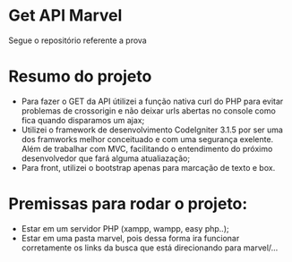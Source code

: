 # Get API Marvel
Segue o repositório referente a prova

# Resumo do projeto
* Para fazer o GET da API útilizei a função nativa curl do PHP para evitar problemas de crossorigin e não deixar urls abertas no console como fica quando disparamos um ajax;
* Utilizei o framework de desenvolvimento CodeIgniter 3.1.5 por ser uma dos framworks melhor conceituado e com uma segurança exelente. Além de trabalhar com MVC, facilitando o entendimento do próximo desenvolvedor que fará alguma atualiazação;
* Para front, utilizei o bootstrap apenas para marcação de texto e box.

# Premissas para rodar o projeto:
* Estar em um servidor PHP (xampp, wampp, easy php..);
* Estar em uma pasta marvel, pois dessa forma ira funcionar corretamente os links da busca que está direcionando para marvel/...
